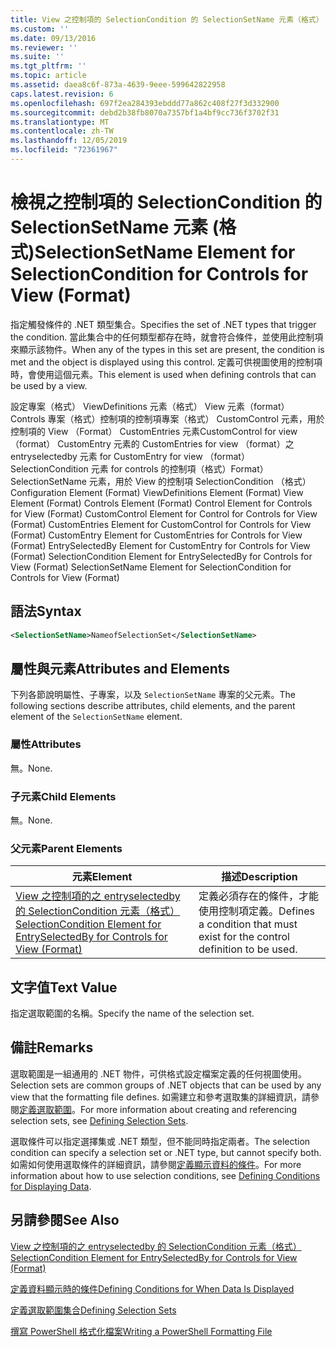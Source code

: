 ```yaml
---
title: View 之控制項的 SelectionCondition 的 SelectionSetName 元素（格式） |Microsoft Docs
ms.custom: ''
ms.date: 09/13/2016
ms.reviewer: ''
ms.suite: ''
ms.tgt_pltfrm: ''
ms.topic: article
ms.assetid: daea8c6f-873a-4639-9eee-599642822958
caps.latest.revision: 6
ms.openlocfilehash: 697f2ea284393ebddd77a862c408f27f3d332900
ms.sourcegitcommit: debd2b38fb8070a7357bf1a4bf9cc736f3702f31
ms.translationtype: MT
ms.contentlocale: zh-TW
ms.lasthandoff: 12/05/2019
ms.locfileid: "72361967"
---
```

# <a name="selectionsetname-element-for-selectioncondition-for-controls-for-view-format"></a><span data-ttu-id="6fa2b-102">檢視之控制項的 SelectionCondition 的 SelectionSetName 元素 (格式)</span><span class="sxs-lookup"><span data-stu-id="6fa2b-102">SelectionSetName Element for SelectionCondition for Controls for View (Format)</span></span>

<span data-ttu-id="6fa2b-103">指定觸發條件的 .NET 類型集合。</span><span class="sxs-lookup"><span data-stu-id="6fa2b-103">Specifies the set of .NET types that trigger the condition.</span></span> <span data-ttu-id="6fa2b-104">當此集合中的任何類型都存在時，就會符合條件，並使用此控制項來顯示該物件。</span><span class="sxs-lookup"><span data-stu-id="6fa2b-104">When any of the types in this set are present, the condition is met and the object is displayed using this control.</span></span> <span data-ttu-id="6fa2b-105">定義可供視圖使用的控制項時，會使用這個元素。</span><span class="sxs-lookup"><span data-stu-id="6fa2b-105">This element is used when defining controls that can be used by a view.</span></span>

<span data-ttu-id="6fa2b-106">設定專案（格式） ViewDefinitions 元素（格式） View 元素（format） Controls 專案（格式）控制項的控制項專案（格式） CustomControl 元素，用於控制項的 View （Format） CustomEntries 元素CustomControl for view （format） CustomEntry 元素的 CustomEntries for view （format）之 entryselectedby 元素 for CustomEntry for view （format） SelectionCondition 元素 for controls 的控制項（格式）Format） SelectionSetName 元素，用於 View 的控制項 SelectionCondition （格式）</span><span class="sxs-lookup"><span data-stu-id="6fa2b-106">Configuration Element (Format) ViewDefinitions Element (Format) View Element (Format) Controls Element (Format) Control Element for Controls for View (Format) CustomControl Element for Control for Controls for View (Format) CustomEntries Element for CustomControl for Controls for View (Format) CustomEntry Element for CustomEntries for Controls for View (Format) EntrySelectedBy Element for CustomEntry for Controls for View (Format) SelectionCondition Element for EntrySelectedBy for Controls for View (Format) SelectionSetName Element for SelectionCondition for Controls for View (Format)</span></span>

## <a name="syntax"></a><span data-ttu-id="6fa2b-107">語法</span><span class="sxs-lookup"><span data-stu-id="6fa2b-107">Syntax</span></span>

```xml
<SelectionSetName>NameofSelectionSet</SelectionSetName>
```

## <a name="attributes-and-elements"></a><span data-ttu-id="6fa2b-108">屬性與元素</span><span class="sxs-lookup"><span data-stu-id="6fa2b-108">Attributes and Elements</span></span>

<span data-ttu-id="6fa2b-109">下列各節說明屬性、子專案，以及 `SelectionSetName` 專案的父元素。</span><span class="sxs-lookup"><span data-stu-id="6fa2b-109">The following sections describe attributes, child elements, and the parent element of the `SelectionSetName` element.</span></span>

### <a name="attributes"></a><span data-ttu-id="6fa2b-110">屬性</span><span class="sxs-lookup"><span data-stu-id="6fa2b-110">Attributes</span></span>

<span data-ttu-id="6fa2b-111">無。</span><span class="sxs-lookup"><span data-stu-id="6fa2b-111">None.</span></span>

### <a name="child-elements"></a><span data-ttu-id="6fa2b-112">子元素</span><span class="sxs-lookup"><span data-stu-id="6fa2b-112">Child Elements</span></span>

<span data-ttu-id="6fa2b-113">無。</span><span class="sxs-lookup"><span data-stu-id="6fa2b-113">None.</span></span>

### <a name="parent-elements"></a><span data-ttu-id="6fa2b-114">父元素</span><span class="sxs-lookup"><span data-stu-id="6fa2b-114">Parent Elements</span></span>

|<span data-ttu-id="6fa2b-115">元素</span><span class="sxs-lookup"><span data-stu-id="6fa2b-115">Element</span></span>|<span data-ttu-id="6fa2b-116">描述</span><span class="sxs-lookup"><span data-stu-id="6fa2b-116">Description</span></span>|
|-------------|-----------------|
|[<span data-ttu-id="6fa2b-117">View 之控制項的之 entryselectedby 的 SelectionCondition 元素（格式）</span><span class="sxs-lookup"><span data-stu-id="6fa2b-117">SelectionCondition Element for EntrySelectedBy for Controls for View (Format)</span></span>](./selectioncondition-element-for-entryselectedby-for-controls-for-view-format.md)|<span data-ttu-id="6fa2b-118">定義必須存在的條件，才能使用控制項定義。</span><span class="sxs-lookup"><span data-stu-id="6fa2b-118">Defines a condition that must exist for the control definition to be used.</span></span>|

## <a name="text-value"></a><span data-ttu-id="6fa2b-119">文字值</span><span class="sxs-lookup"><span data-stu-id="6fa2b-119">Text Value</span></span>

<span data-ttu-id="6fa2b-120">指定選取範圍的名稱。</span><span class="sxs-lookup"><span data-stu-id="6fa2b-120">Specify the name of the selection set.</span></span>

## <a name="remarks"></a><span data-ttu-id="6fa2b-121">備註</span><span class="sxs-lookup"><span data-stu-id="6fa2b-121">Remarks</span></span>

<span data-ttu-id="6fa2b-122">選取範圍是一組通用的 .NET 物件，可供格式設定檔案定義的任何視圖使用。</span><span class="sxs-lookup"><span data-stu-id="6fa2b-122">Selection sets are common groups of .NET objects that can be used by any view that the formatting file defines.</span></span> <span data-ttu-id="6fa2b-123">如需建立和參考選取集的詳細資訊，請參閱[定義選取範圍](./defining-selection-sets.md)。</span><span class="sxs-lookup"><span data-stu-id="6fa2b-123">For more information about creating and referencing selection sets, see [Defining Selection Sets](./defining-selection-sets.md).</span></span>

<span data-ttu-id="6fa2b-124">選取條件可以指定選擇集或 .NET 類型，但不能同時指定兩者。</span><span class="sxs-lookup"><span data-stu-id="6fa2b-124">The selection condition can specify a selection set or .NET type, but cannot specify both.</span></span> <span data-ttu-id="6fa2b-125">如需如何使用選取條件的詳細資訊，請參閱[定義顯示資料的條件](./defining-conditions-for-displaying-data.md)。</span><span class="sxs-lookup"><span data-stu-id="6fa2b-125">For more information about how to use selection conditions, see [Defining Conditions for Displaying Data](./defining-conditions-for-displaying-data.md).</span></span>

## <a name="see-also"></a><span data-ttu-id="6fa2b-126">另請參閱</span><span class="sxs-lookup"><span data-stu-id="6fa2b-126">See Also</span></span>

[<span data-ttu-id="6fa2b-127">View 之控制項的之 entryselectedby 的 SelectionCondition 元素（格式）</span><span class="sxs-lookup"><span data-stu-id="6fa2b-127">SelectionCondition Element for EntrySelectedBy for Controls for View (Format)</span></span>](./selectioncondition-element-for-entryselectedby-for-controls-for-view-format.md)

[<span data-ttu-id="6fa2b-128">定義資料顯示時的條件</span><span class="sxs-lookup"><span data-stu-id="6fa2b-128">Defining Conditions for When Data Is Displayed</span></span>](./defining-conditions-for-displaying-data.md)

[<span data-ttu-id="6fa2b-129">定義選取範圍集合</span><span class="sxs-lookup"><span data-stu-id="6fa2b-129">Defining Selection Sets</span></span>](./defining-selection-sets.md)

[<span data-ttu-id="6fa2b-130">撰寫 PowerShell 格式化檔案</span><span class="sxs-lookup"><span data-stu-id="6fa2b-130">Writing a PowerShell Formatting File</span></span>](./writing-a-powershell-formatting-file.md)
